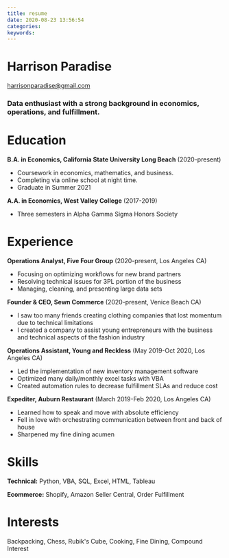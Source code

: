 ```yaml
---
title: resume
date: 2020-08-23 13:56:54
categories:
keywords:
---
```


# Harrison Paradise

harrisonparadise@gmail.com

### Data enthusiast with a strong background in economics, operations, and fulfillment.

# Education

**B.A. in Economics, California State University Long Beach** (2020-present)

- Coursework in economics, mathematics, and business.
- Completing via online school at night time.
- Graduate in Summer 2021

**A.A. in Economics, West Valley College** (2017-2019)

- Three semesters in Alpha Gamma Sigma Honors Society

# Experience

**Operations Analyst, Five Four Group** (2020-present, Los Angeles CA)

- Focusing on optimizing workflows for new brand partners
- Resolving technical issues for 3PL portion of the business
- Managing, cleaning, and presenting large data sets

**Founder & CEO, Sewn Commerce** (2020-present, Venice Beach CA)

- I saw too many friends creating clothing companies that lost momentum due to technical limitations
- I created a company to assist young entrepreneurs with the business and technical aspects of the fashion industry

**Operations Assistant, Young and Reckless** (May 2019-Oct 2020, Los Angeles CA)

- Led the implementation of new inventory management software
- Optimized many daily/monthly excel tasks with VBA
- Created automation rules to decrease fulfillment SLAs and reduce cost

**Expediter, Auburn Restaurant** (March 2019-Feb 2020, Los Angeles CA)

- Learned how to speak and move with absolute efficiency
- Fell in love with orchestrating communication between front and back of house
- Sharpened my fine dining acumen

# Skills

**Technical:** Python, VBA, SQL, Excel, HTML, Tableau

**Ecommerce:** Shopify, Amazon Seller Central, Order Fulfillment

# Interests

Backpacking, Chess, Rubik's Cube, Cooking, Fine Dining, Compound Interest
